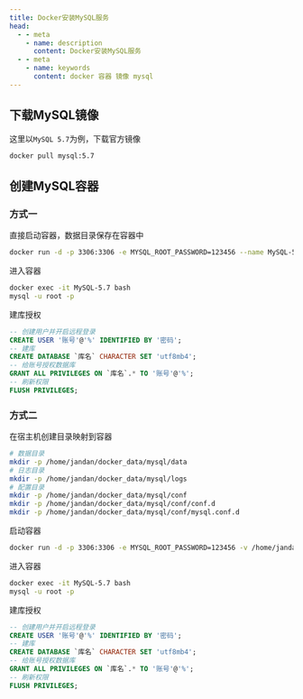 ```yaml
---
title: Docker安装MySQL服务
head:
  - - meta
    - name: description
      content: Docker安装MySQL服务
  - - meta
    - name: keywords
      content: docker 容器 镜像 mysql
---
```


## 下载MySQL镜像

这里以`MySQL 5.7`为例，下载官方镜像

```sh
docker pull mysql:5.7
```

## 创建MySQL容器

### 方式一

直接启动容器，数据目录保存在容器中

```sh
docker run -d -p 3306:3306 -e MYSQL_ROOT_PASSWORD=123456 --name MySQL-5.7 mysql:5.7
```

进入容器

```sh
docker exec -it MySQL-5.7 bash
mysql -u root -p
```

建库授权

```sql
-- 创建用户并开启远程登录
CREATE USER '账号'@'%' IDENTIFIED BY '密码';
-- 建库
CREATE DATABASE `库名` CHARACTER SET 'utf8mb4';
-- 给账号授权数据库
GRANT ALL PRIVILEGES ON `库名`.* TO '账号'@'%';
-- 刷新权限
FLUSH PRIVILEGES;
```

### 方式二

在宿主机创建目录映射到容器

```sh
# 数据目录
mkdir -p /home/jandan/docker_data/mysql/data
# 日志目录
mkdir -p /home/jandan/docker_data/mysql/logs
# 配置目录
mkdir -p /home/jandan/docker_data/mysql/conf
mkdir -p /home/jandan/docker_data/mysql/conf/conf.d
mkdir -p /home/jandan/docker_data/mysql/conf/mysql.conf.d
```

启动容器

```sh
docker run -d -p 3306:3306 -e MYSQL_ROOT_PASSWORD=123456 -v /home/jandan/docker_data/mysql/data:/var/lib/mysql -v /home/jandan/docker_data/mysql/logs:/var/log/mysql -v /home/jandan/docker_data/mysql/conf:/etc/mysql --name MySQL-5.7 mysql:5.7
```

进入容器

```sh
docker exec -it MySQL-5.7 bash
mysql -u root -p
```

建库授权

```sql
-- 创建用户并开启远程登录
CREATE USER '账号'@'%' IDENTIFIED BY '密码';
-- 建库
CREATE DATABASE `库名` CHARACTER SET 'utf8mb4';
-- 给账号授权数据库
GRANT ALL PRIVILEGES ON `库名`.* TO '账号'@'%';
-- 刷新权限
FLUSH PRIVILEGES;
```
